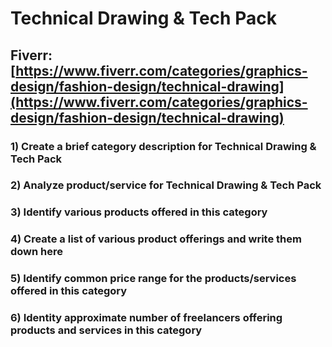 # Technical Drawing & Tech Pack
## Fiverr: [https://www.fiverr.com/categories/graphics-design/fashion-design/technical-drawing](https://www.fiverr.com/categories/graphics-design/fashion-design/technical-drawing)
### 1) Create a brief category description for Technical Drawing & Tech Pack
### 2) Analyze product/service for Technical Drawing & Tech Pack
### 3) Identify various products offered in this category
### 4) Create a list of various product offerings and write them down here
### 5) Identify common price range for the products/services offered in this category
### 6) Identity approximate number of freelancers offering products and services in this category
